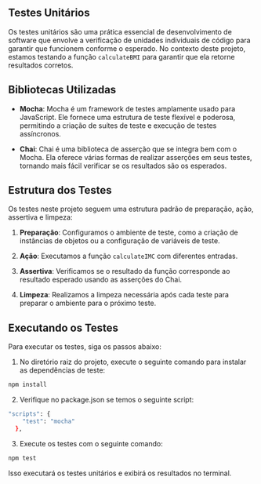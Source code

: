 ## Testes Unitários

Os testes unitários são uma prática essencial de desenvolvimento de software que envolve a verificação de unidades individuais de código para garantir que funcionem conforme o esperado. No contexto deste projeto, estamos testando a função `calculateBMI` para garantir que ela retorne resultados corretos.

## Bibliotecas Utilizadas

- **Mocha**: Mocha é um framework de testes amplamente usado para JavaScript. Ele fornece uma estrutura de teste flexível e poderosa, permitindo a criação de suítes de teste e execução de testes assíncronos.

- **Chai**: Chai é uma biblioteca de asserção que se integra bem com o Mocha. Ela oferece várias formas de realizar asserções em seus testes, tornando mais fácil verificar se os resultados são os esperados.

## Estrutura dos Testes

Os testes neste projeto seguem uma estrutura padrão de preparação, ação, assertiva e limpeza:

1. **Preparação**: Configuramos o ambiente de teste, como a criação de instâncias de objetos ou a configuração de variáveis de teste.

2. **Ação**: Executamos a função `calculateIMC` com diferentes entradas.

3. **Assertiva**: Verificamos se o resultado da função corresponde ao resultado esperado usando as asserções do Chai.

4. **Limpeza**: Realizamos a limpeza necessária após cada teste para preparar o ambiente para o próximo teste.

## Executando os Testes

Para executar os testes, siga os passos abaixo:

1. No diretório raiz do projeto, execute o seguinte comando para instalar as dependências de teste:

```bash
npm install
```

2. Verifique no package.json se temos o seguinte script:

```bash
"scripts": {
    "test": "mocha"
  },
```


3. Execute os testes com o seguinte comando:

```bash
npm test
```


Isso executará os testes unitários e exibirá os resultados no terminal.

